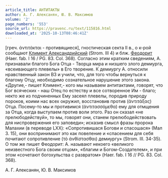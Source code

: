 ```yaml
---
article_title: АНТИТАКТЫ
author: А. Г. Алексанян, Ю. В. Максимов
volume: '2'
page_numbers: '553'
source_url: https://pravenc.ru/text/115816.html
downloaded_at: '2025-10-13T08:46:41Z'
---
```


[греч. ἀντιτάκται - противящиеся], гностическая секта II в., о к-рой сообщают [Климент Александрийский](<https://pravenc.ru/text/Климент Александрийский.html>) (Strom. III 4) и блж. [Феодорит](https://pravenc.ru/text/Феодорит.html) (Haer. fab. I 16 / PG. 83. Col. 368). Согласно этим кратким сведениям, А. признавали благого Бога Отца - Творца мира и низшего злого демиурга, «всеивающего плевелы» в Его творение. К демиургу А. относили нравственный закон ВЗ и учили, что, для того чтобы вернуться к благому Отцу, необходимо сознательное нарушение этого закона. «Другие,- пишет Климент,- кого мы называем антитактами, говорят, что Бог всяческих - наш Отец по естеству и все сотворенное Им - благо; некто же из подчиненных Ему засеял плевелы, породив природу пороков, коими нас всех окружил, восстановив против (ἀντιτάξας) Отца. Посему-то мы и противимся (ἀντιτασσόμεθα) ему для отмщения за Отца, когда выступаем против воли этого. Раз он сказал «не прелюбодействуй», то мы, говорят они, станем прелюбодействовать для ниспровержения его заповеди»; исказив смысл фразы пророка Малахии (в переводе LXX): «Сопротивишася Богови и спасошася» (Мал 3. 15), они воспринимают это как повеление и «спасением для себя почитают сопротивление (τὸ ἀνθίστασθαι) демиургу» (Strom. III. 34-35). О том же пишет Феодорит: А. называют некоего «великого неизвестного Бога своим отцом», «благим и Богом-Создателем», и при этом «сочетают богохульства с развратом» (Haer. fab. I 16 // PG. 83. Col. 368).

А. Г. Алексанян, Ю. В. Максимов
